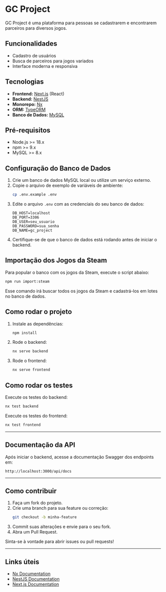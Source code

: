 # GC Project

GC Project é uma plataforma para pessoas se cadastrarem e encontrarem parceiros para diversos jogos.

## Funcionalidades

- Cadastro de usuários
- Busca de parceiros para jogos variados
- Interface moderna e responsiva

## Tecnologias

- **Frontend:** [Next.js](https://nextjs.org/) (React)
- **Backend:** [NestJS](https://nestjs.com/)
- **Monorepo:** [Nx](https://nx.dev/)
- **ORM:** [TypeORM](https://typeorm.io/)
- **Banco de Dados:** [MySQL](https://www.mysql.com/)

## Pré-requisitos

- Node.js >= 18.x
- npm >= 9.x
- MySQL >= 8.x

## Configuração do Banco de Dados

1. Crie um banco de dados MySQL local ou utilize um serviço externo.
2. Copie o arquivo de exemplo de variáveis de ambiente:
   ```bash
   cp .env.example .env
   ```
3. Edite o arquivo `.env` com as credenciais do seu banco de dados:
   ```
   DB_HOST=localhost
   DB_PORT=3306
   DB_USER=seu_usuario
   DB_PASSWORD=sua_senha
   DB_NAME=gc_project
   ```
4. Certifique-se de que o banco de dados está rodando antes de iniciar o backend.

## Importação dos Jogos da Steam

Para popular o banco com os jogos da Steam, execute o script abaixo:

```bash
npm run import:steam
```

Esse comando irá buscar todos os jogos da Steam e cadastrá-los em lotes no banco de dados.

## Como rodar o projeto

1. Instale as dependências:
   ```bash
   npm install
   ```

2. Rode o backend:
   ```bash
   nx serve backend
   ```

3. Rode o frontend:
   ```bash
   nx serve frontend
   ```

## Como rodar os testes

Execute os testes do backend:
```bash
nx test backend
```

Execute os testes do frontend:
```bash
nx test frontend
```

---

## Documentação da API

Após iniciar o backend, acesse a documentação Swagger dos endpoints em:

```
http://localhost:3000/api/docs
```

---

## Como contribuir

1. Faça um fork do projeto.
2. Crie uma branch para sua feature ou correção:
   ```bash
   git checkout -b minha-feature
   ```
3. Commit suas alterações e envie para o seu fork.
4. Abra um Pull Request.

Sinta-se à vontade para abrir issues ou pull requests!

---

## Links úteis

- [Nx Documentation](https://nx.dev/)
- [NestJS Documentation](https://docs.nestjs.com/)
- [Next.js Documentation](https://nextjs.org/docs)